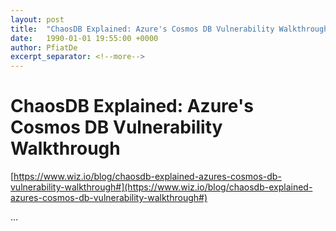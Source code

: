 ```yaml
---
layout: post
title:  "ChaosDB Explained: Azure's Cosmos DB Vulnerability Walkthrough"
date:   1990-01-01 19:55:00 +0000
author: PfiatDe
excerpt_separator: <!--more-->
---
```


# ChaosDB Explained: Azure's Cosmos DB Vulnerability Walkthrough

[https://www.wiz.io/blog/chaosdb-explained-azures-cosmos-db-vulnerability-walkthrough#](https://www.wiz.io/blog/chaosdb-explained-azures-cosmos-db-vulnerability-walkthrough#)

...
<!--more-->
